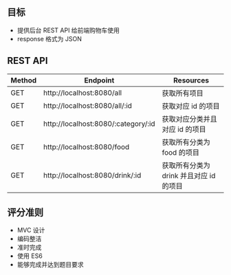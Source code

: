 ## 目标

- 提供后台 REST API 给前端购物车使用
- response 格式为 JSON

## REST API

| Method | Endpoint                            | Resources                               |
| ------ | ----------------------------------- | --------------------------------------- |
| GET    | http://localhost:8080/all           | 获取所有项目                            |
| GET    | http://localhost:8080/all/:id       | 获取对应 id 的项目                      |
| GET    | http://localhost:8080/:category/:id | 获取对应分类并且对应 id 的项目          |
| GET    | http://localhost:8080/food          | 获取所有分类为 food 的项目              |
| GET    | http://localhost:8080/drink/:id     | 获取所有分类为 drink 并且对应 id 的项目 |

## 评分准则

- MVC 设计
- 编码整洁
- 准时完成
- 使用 ES6
- 能够完成并达到题目要求
